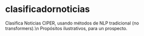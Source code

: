 # clasificadornoticias

Clasifica Noticias CIPER, usando métodos de NLP tradicional (no transformers).\n
Propósitos ilustrativos, para un prospecto.

